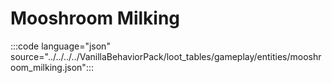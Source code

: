 # Mooshroom Milking

:::code language="json" source="../../../../VanillaBehaviorPack/loot_tables/gameplay/entities/mooshroom_milking.json":::